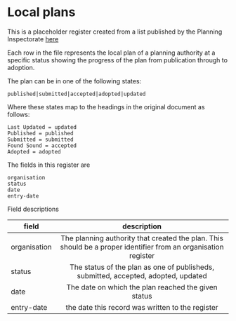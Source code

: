 # Local plans

This is a placeholder register created from a list published by the Planning Inspectorate
[here](https://assets.publishing.service.gov.uk/government/uploads/system/uploads/attachment_data/file/777040/LPA_Strategic_Plan_Progress_-_1_February_2019._GOV.UK.pdf)

Each row in the file represents the local plan of a planning authority at a specific status showing the progress of the plan from publication through to adoption.

The plan can be in one of the following states:
  
    published|submitted|accepted|adopted|updated
   
Where these states map to the headings in the original document as follows:

    Last Updated = updated
    Published = published
    Submitted = submitted
    Found Sound = accepted
    Adopted = adopted
    
    
The fields in this register are
  
    organisation
    status
    date
    entry-date
    
    
Field descriptions

| field       | description|
| ------------- |:-------------:|
| organisation   | The planning authority that created the plan. This should be a proper identifier from an organisation register |
| status  | The status of the plan as one of publisheds, submitted, accepted, adopted, updated |
| date | The date on which the plan reached the given status |
| entry-date | the date this record was written to the register |
